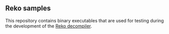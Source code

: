 ## Reko samples

This repository contains binary executables that are used for testing during
the development of the [Reko decompiler](https://github.com/uxmal/reko). 
